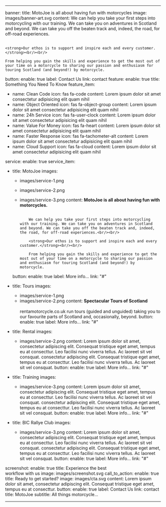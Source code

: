   ---
banner:
  title: MotoJoe is all about having fun with motorcycles
  image: images/banner-art.svg
  content: We can help you take your first steps into motorcycling with our training. We can take you on adventures in Scotland and beyond. We can take you off the   beaten track and, indeed, the road, for off-road experiences.<br/><br/>

    <strong>Our ethos is to support and inspire each and every customer.</strong><br/><br/>

    From helping you gain the skills and experience to get the most out of your time on a motorcycle to sharing our passion and enthusiasm for touring Scotland (and beyond!) by motorcycle.
  button:
    enable: true
    label: Contact Us
    link: contact
feature:
  enable: true
  title: Something You Need To Know
  feature_item:
  - name: Clean Code
    icon: fas fa-code
    content: Lorem ipsum dolor sit amet consectetur adipisicing elit quam nihil
  - name: Object Oriented
    icon: fas fa-object-group
    content: Lorem ipsum dolor sit amet consectetur adipisicing elit quam nihil
  - name: 24h Service
    icon: fas fa-user-clock
    content: Lorem ipsum dolor sit amet consectetur adipisicing elit quam nihil
  - name: Value For Money
    icon: fas fa-heart
    content: Lorem ipsum dolor sit amet consectetur adipisicing elit quam nihil
  - name: Faster Response
    icon: fas fa-tachometer-alt
    content: Lorem ipsum dolor sit amet consectetur adipisicing elit quam nihil
  - name: Cloud Support
    icon: fas fa-cloud
    content: Lorem ipsum dolor sit amet consectetur adipisicing elit quam nihil

service:
  enable: true
  service_item:
  - title: MotoJoe
    images:
    - images/service-1.png
    - images/service-2.png
    - images/service-3.png
    content: <strong>MotoJoe is all about having fun with motorcycles.</strong><br/><br/>

              We can help you take your first steps into motorcycling with our training. We can take you on adventures in Scotland and beyond. We can take you off the beaten track and, indeed, the road, for off-road experiences.<br/><br/>

              <strong>Our ethos is to support and inspire each and every customer.</strong><br/><br/>

              From helping you gain the skills and experience to get the most out of your time on a motorcycle to sharing our passion and enthusiasm for touring Scotland (and beyond!) by motorcycle.
    button:
      enable: true
      label: More info...
      link: "#"

  - title: Tours
    images:
    - images/service-1.png
    - images/service-2.png
    content: <strong>Spectacular Tours of Scotland</strong><br/><br/>
      rentamotorcycle.co.uk run tours (guided and unguided) taking you to our favourite parts of Scotland and, occasionally, beyond.
    button:
      enable: true
      label: More info...
      link: "#"

  - title: Rental
    images:
    - images/service-2.png
    content: Lorem ipsum dolor sit amet, consectetur adipiscing elit. Consequat tristique
      eget amet, tempus eu at consecttur. Leo facilisi nunc viverra tellus. Ac laoreet
      sit vel consquat. consectetur adipiscing elit. Consequat tristique eget amet,
      tempus eu at consecttur. Leo facilisi nunc viverra tellus. Ac laoreet sit vel
      consquat.
    button:
      enable: true
      label: More info...
      link: "#"

  - title: Training
    images:
    - images/service-3.png
    content: Lorem ipsum dolor sit amet, consectetur adipiscing elit. Consequat tristique
      eget amet, tempus eu at consecttur. Leo facilisi nunc viverra tellus. Ac laoreet
      sit vel consquat. consectetur adipiscing elit. Consequat tristique eget amet,
      tempus eu at consecttur. Leo facilisi nunc viverra tellus. Ac laoreet sit vel
      consquat.
    button:
      enable: true
      label: More info...
      link: "#"

  - title: BIC Rallye Club
    images:
    - images/service-3.png
    content: Lorem ipsum dolor sit amet, consectetur adipiscing elit. Consequat tristique
      eget amet, tempus eu at consecttur. Leo facilisi nunc viverra tellus. Ac laoreet
      sit vel consquat. consectetur adipiscing elit. Consequat tristique eget amet,
      tempus eu at consecttur. Leo facilisi nunc viverra tellus. Ac laoreet sit vel
      consquat.
    button:
      enable: true
      label: More info...
      link: "#"

screenshot:
  enable: true
  title: Experience the best <br> workflow with us
  image: images/screenshot.svg
call_to_action:
  enable: true
  title: Ready to get started?
  image: images/cta.svg
  content: Lorem ipsum dolor sit amet, consectetur adipiscing elit. Consequat tristique
    eget amet, tempus eu at consecttur.
  button:
    enable: true
    label: Contact Us
    link: contact
title: MotoJoe
subtitle: All things motorcycle...

---

